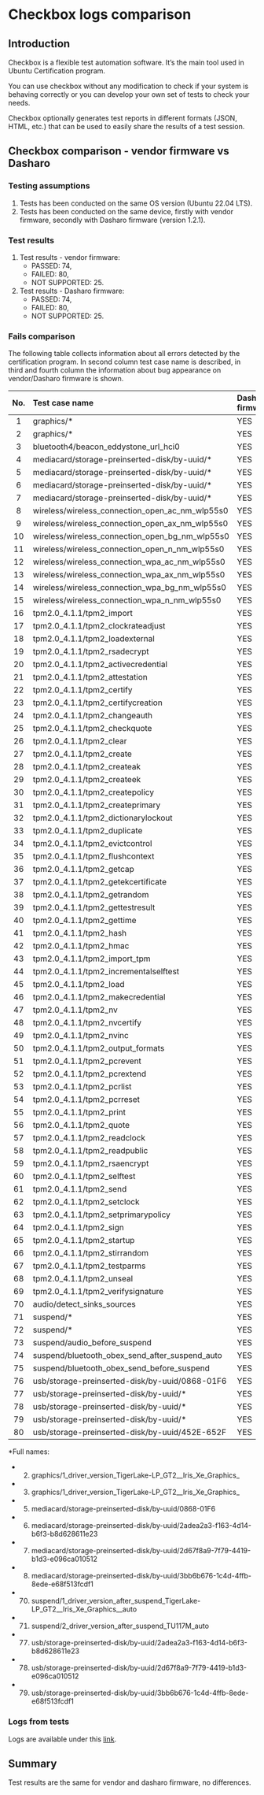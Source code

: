 # Checkbox logs comparison

## Introduction

Checkbox is a flexible test automation software. It’s the main tool used in
Ubuntu Certification program.

You can use checkbox without any modification to check if your system is
behaving correctly or you can develop your own set of tests to check your
needs.

Checkbox optionally generates test reports in different formats
(JSON, HTML, etc.) that can be used to easily share the results of
a test session.

## Checkbox comparison - vendor firmware vs Dasharo

### Testing assumptions

1. Tests has been conducted on the same OS version (Ubuntu 22.04 LTS).
1. Tests has been conducted on the same device, firstly with vendor firmware,
    secondly with Dasharo firmware (version 1.2.1).

### Test results

1. Test results - vendor firmware:
    - PASSED: 74,
    - FAILED: 80,
    - NOT SUPPORTED: 25.
1. Test results - Dasharo firmware:
    - PASSED: 74,
    - FAILED: 80,
    - NOT SUPPORTED: 25.

### Fails comparison

The following table collects information about all errors detected by the
certification program. In second column test case name is described, in
third and fourth column the information about bug appearance on vendor/Dasharo
firmware is shown.

| No.    | Test case name                                  | Dasharo firmware | Vendor firmware |
|:------:|:------------------------------------------------|:-----------------|:----------------|
| 1      | graphics/*                                      | YES              | YES             |
| 2      | graphics/*                                      | YES              | YES             |
| 3      | bluetooth4/beacon_eddystone_url_hci0            | YES              | YES             |
| 4      | mediacard/storage-preinserted-disk/by-uuid/*    | YES              | YES             |
| 5      | mediacard/storage-preinserted-disk/by-uuid/*    | YES              | YES             |
| 6      | mediacard/storage-preinserted-disk/by-uuid/*    | YES              | YES             |
| 7      | mediacard/storage-preinserted-disk/by-uuid/*    | YES              | YES             |
| 8      | wireless/wireless_connection_open_ac_nm_wlp55s0 | YES              | YES             |
| 9      | wireless/wireless_connection_open_ax_nm_wlp55s0 | YES              | YES             |
| 10     | wireless/wireless_connection_open_bg_nm_wlp55s0 | YES              | YES             |
| 11     | wireless/wireless_connection_open_n_nm_wlp55s0  | YES              | YES             |
| 12     | wireless/wireless_connection_wpa_ac_nm_wlp55s0  | YES              | YES             |
| 13     | wireless/wireless_connection_wpa_ax_nm_wlp55s0  | YES              | YES             |
| 14     | wireless/wireless_connection_wpa_bg_nm_wlp55s0  | YES              | YES             |
| 15     | wireless/wireless_connection_wpa_n_nm_wlp55s0   | YES              | YES             |
| 16     | tpm2.0_4.1.1/tpm2_import                        | YES              | YES             |
| 17     | tpm2.0_4.1.1/tpm2_clockrateadjust               | YES              | YES             |
| 18     | tpm2.0_4.1.1/tpm2_loadexternal                  | YES              | YES             |
| 19     | tpm2.0_4.1.1/tpm2_rsadecrypt                    | YES              | YES             |
| 20     | tpm2.0_4.1.1/tpm2_activecredential              | YES              | YES             |
| 21     | tpm2.0_4.1.1/tpm2_attestation                   | YES              | YES             |
| 22     | tpm2.0_4.1.1/tpm2_certify                       | YES              | YES             |
| 23     | tpm2.0_4.1.1/tpm2_certifycreation               | YES              | YES             |
| 24     | tpm2.0_4.1.1/tpm2_changeauth                    | YES              | YES             |
| 25     | tpm2.0_4.1.1/tpm2_checkquote                    | YES              | YES             |
| 26     | tpm2.0_4.1.1/tpm2_clear                         | YES              | YES             |
| 27     | tpm2.0_4.1.1/tpm2_create                        | YES              | YES             |
| 28     | tpm2.0_4.1.1/tpm2_createak                      | YES              | YES             |
| 29     | tpm2.0_4.1.1/tpm2_createek                      | YES              | YES             |
| 30     | tpm2.0_4.1.1/tpm2_createpolicy                  | YES              | YES             |
| 31     | tpm2.0_4.1.1/tpm2_createprimary                 | YES              | YES             |
| 32     | tpm2.0_4.1.1/tpm2_dictionarylockout             | YES              | YES             |
| 33     | tpm2.0_4.1.1/tpm2_duplicate                     | YES              | YES             |
| 34     | tpm2.0_4.1.1/tpm2_evictcontrol                  | YES              | YES             |
| 35     | tpm2.0_4.1.1/tpm2_flushcontext                  | YES              | YES             |
| 36     | tpm2.0_4.1.1/tpm2_getcap                        | YES              | YES             |
| 37     | tpm2.0_4.1.1/tpm2_getekcertificate              | YES              | YES             |
| 38     | tpm2.0_4.1.1/tpm2_getrandom                     | YES              | YES             |
| 39     | tpm2.0_4.1.1/tpm2_gettestresult                 | YES              | YES             |
| 40     | tpm2.0_4.1.1/tpm2_gettime                       | YES              | YES             |
| 41     | tpm2.0_4.1.1/tpm2_hash                          | YES              | YES             |
| 42     | tpm2.0_4.1.1/tpm2_hmac                          | YES              | YES             |
| 43     | tpm2.0_4.1.1/tpm2_import_tpm                    | YES              | YES             |
| 44     | tpm2.0_4.1.1/tpm2_incrementalselftest           | YES              | YES             |
| 45     | tpm2.0_4.1.1/tpm2_load                          | YES              | YES             |
| 46     | tpm2.0_4.1.1/tpm2_makecredential                | YES              | YES             |
| 47     | tpm2.0_4.1.1/tpm2_nv                            | YES              | YES             |
| 48     | tpm2.0_4.1.1/tpm2_nvcertify                     | YES              | YES             |
| 49     | tpm2.0_4.1.1/tpm2_nvinc                         | YES              | YES             |
| 50     | tpm2.0_4.1.1/tpm2_output_formats                | YES              | YES             |
| 51     | tpm2.0_4.1.1/tpm2_pcrevent                      | YES              | YES             |
| 52     | tpm2.0_4.1.1/tpm2_pcrextend                     | YES              | YES             |
| 53     | tpm2.0_4.1.1/tpm2_pcrlist                       | YES              | YES             |
| 54     | tpm2.0_4.1.1/tpm2_pcrreset                      | YES              | YES             |
| 55     | tpm2.0_4.1.1/tpm2_print                         | YES              | YES             |
| 56     | tpm2.0_4.1.1/tpm2_quote                         | YES              | YES             |
| 57     | tpm2.0_4.1.1/tpm2_readclock                     | YES              | YES             |
| 58     | tpm2.0_4.1.1/tpm2_readpublic                    | YES              | YES             |
| 59     | tpm2.0_4.1.1/tpm2_rsaencrypt                    | YES              | YES             |
| 60     | tpm2.0_4.1.1/tpm2_selftest                      | YES              | YES             |
| 61     | tpm2.0_4.1.1/tpm2_send                          | YES              | YES             |
| 62     | tpm2.0_4.1.1/tpm2_setclock                      | YES              | YES             |
| 63     | tpm2.0_4.1.1/tpm2_setprimarypolicy              | YES              | YES             |
| 64     | tpm2.0_4.1.1/tpm2_sign                          | YES              | YES             |
| 65     | tpm2.0_4.1.1/tpm2_startup                       | YES              | YES             |
| 66     | tpm2.0_4.1.1/tpm2_stirrandom                    | YES              | YES             |
| 67     | tpm2.0_4.1.1/tpm2_testparms                     | YES              | YES             |
| 68     | tpm2.0_4.1.1/tpm2_unseal                        | YES              | YES             |
| 69     | tpm2.0_4.1.1/tpm2_verifysignature               | YES              | YES             |
| 70     | audio/detect_sinks_sources                      | YES              | YES             |
| 71     | suspend/*                                       | YES              | YES             |
| 72     | suspend/*                                       | YES              | YES             |
| 73     | suspend/audio_before_suspend                    | YES              | YES             |
| 74     | suspend/bluetooth_obex_send_after_suspend_auto  | YES              | YES             |
| 75     | suspend/bluetooth_obex_send_before_suspend      | YES              | YES             |
| 76     | usb/storage-preinserted-disk/by-uuid/0868-01F6  | YES              | YES             |
| 77     | usb/storage-preinserted-disk/by-uuid/*          | YES              | YES             |
| 78     | usb/storage-preinserted-disk/by-uuid/*          | YES              | YES             |
| 79     | usb/storage-preinserted-disk/by-uuid/*          | YES              | YES             |
| 80     | usb/storage-preinserted-disk/by-uuid/452E-652F  | YES              | YES             |

*Full names:

* 2. graphics/1_driver_version_TigerLake-LP_GT2__Iris_Xe_Graphics_
* 3. graphics/1_driver_version_TigerLake-LP_GT2__Iris_Xe_Graphics_
* 5. mediacard/storage-preinserted-disk/by-uuid/0868-01F6
* 6. mediacard/storage-preinserted-disk/by-uuid/2adea2a3-f163-4d14-b6f3-b8d628611e23
* 7. mediacard/storage-preinserted-disk/by-uuid/2d67f8a9-7f79-4419-b1d3-e096ca010512
* 8. mediacard/storage-preinserted-disk/by-uuid/3bb6b676-1c4d-4ffb-8ede-e68f513fcdf1
* 70. suspend/1_driver_version_after_suspend_TigerLake-LP_GT2__Iris_Xe_Graphics__auto
* 71. suspend/2_driver_version_after_suspend_TU117M_auto
* 77. usb/storage-preinserted-disk/by-uuid/2adea2a3-f163-4d14-b6f3-b8d628611e23
* 78. usb/storage-preinserted-disk/by-uuid/2d67f8a9-7f79-4419-b1d3-e096ca010512
* 79. usb/storage-preinserted-disk/by-uuid/3bb6b676-1c4d-4ffb-8ede-e68f513fcdf1

### Logs from tests

Logs are available under this
[link](https://cloud.3mdeb.com/index.php/apps/files/?dir=/projects/novacustom/tat/logs-checkbox&fileid=480327).

## Summary

Test results are the same for vendor and dasharo firmware, no differences.

